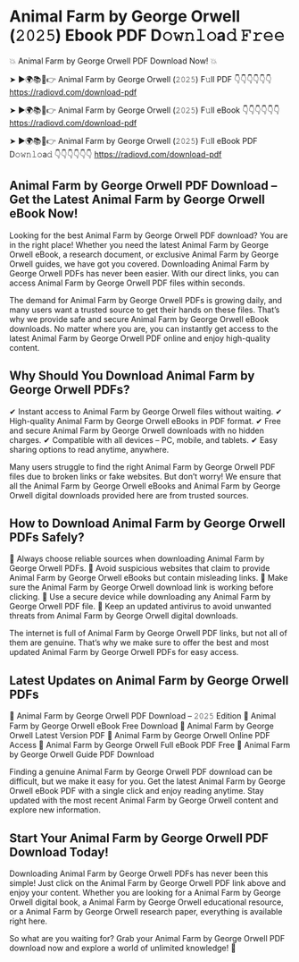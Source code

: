 # Animal Farm by George Orwell (𝟸𝟶𝟸𝟻) Ebook PDF D𝚘𝚠𝚗𝚕𝚘a𝚍 𝙵𝚛𝚎𝚎

💥 Animal Farm by George Orwell PDF Download Now! 💥

➤ ►🌍📚📱👉 Animal Farm by George Orwell (𝟸𝟶𝟸𝟻) F𝚞ll PDF 👇👇👇👇👇👇
https://radiovd.com/download-pdf

➤ ►🌍📚📱👉 Animal Farm by George Orwell (𝟸𝟶𝟸𝟻) F𝚞ll eBook 👇👇👇👇👇👇
https://radiovd.com/download-pdf

➤ ►🌍📚📱👉 Animal Farm by George Orwell (𝟸𝟶𝟸𝟻) F𝚞ll eBook PDF D𝚘𝚠𝚗𝚕𝚘a𝚍 👇👇👇👇👇👇
https://radiovd.com/download-pdf

## Animal Farm by George Orwell PDF Download – Get the Latest Animal Farm by George Orwell eBook Now!

Looking for the best Animal Farm by George Orwell PDF download? You are in the right place! Whether you need the latest Animal Farm by George Orwell eBook, a research document, or exclusive Animal Farm by George Orwell guides, we have got you covered. Downloading Animal Farm by George Orwell PDFs has never been easier. With our direct links, you can access Animal Farm by George Orwell PDF files within seconds.

The demand for Animal Farm by George Orwell PDFs is growing daily, and many users want a trusted source to get their hands on these files. That’s why we provide safe and secure Animal Farm by George Orwell eBook downloads. No matter where you are, you can instantly get access to the latest Animal Farm by George Orwell PDF online and enjoy high-quality content.

## Why Should You Download Animal Farm by George Orwell PDFs?

✔ Instant access to Animal Farm by George Orwell files without waiting.
✔ High-quality Animal Farm by George Orwell eBooks in PDF format.
✔ Free and secure Animal Farm by George Orwell downloads with no hidden charges.
✔ Compatible with all devices – PC, mobile, and tablets.
✔ Easy sharing options to read anytime, anywhere.

Many users struggle to find the right Animal Farm by George Orwell PDF files due to broken links or fake websites. But don’t worry! We ensure that all the Animal Farm by George Orwell eBooks and Animal Farm by George Orwell digital downloads provided here are from trusted sources.

## How to Download Animal Farm by George Orwell PDFs Safely?

📌 Always choose reliable sources when downloading Animal Farm by George Orwell PDFs.
📌 Avoid suspicious websites that claim to provide Animal Farm by George Orwell eBooks but contain misleading links.
📌 Make sure the Animal Farm by George Orwell download link is working before clicking.
📌 Use a secure device while downloading any Animal Farm by George Orwell PDF file.
📌 Keep an updated antivirus to avoid unwanted threats from Animal Farm by George Orwell digital downloads.

The internet is full of Animal Farm by George Orwell PDF links, but not all of them are genuine. That’s why we make sure to offer the best and most updated Animal Farm by George Orwell PDFs for easy access.

## Latest Updates on Animal Farm by George Orwell PDFs

🔹 Animal Farm by George Orwell PDF Download – 𝟸𝟶𝟸𝟻 Edition
🔹 Animal Farm by George Orwell eBook Free Download
🔹 Animal Farm by George Orwell Latest Version PDF
🔹 Animal Farm by George Orwell Online PDF Access
🔹 Animal Farm by George Orwell Full eBook PDF Free
🔹 Animal Farm by George Orwell Guide PDF Download

Finding a genuine Animal Farm by George Orwell PDF download can be difficult, but we make it easy for you. Get the latest Animal Farm by George Orwell eBook PDF with a single click and enjoy reading anytime. Stay updated with the most recent Animal Farm by George Orwell content and explore new information.

## Start Your Animal Farm by George Orwell PDF Download Today!

Downloading Animal Farm by George Orwell PDFs has never been this simple! Just click on the Animal Farm by George Orwell PDF link above and enjoy your content. Whether you are looking for a Animal Farm by George Orwell digital book, a Animal Farm by George Orwell educational resource, or a Animal Farm by George Orwell research paper, everything is available right here.

So what are you waiting for? Grab your Animal Farm by George Orwell PDF download now and explore a world of unlimited knowledge! 🚀